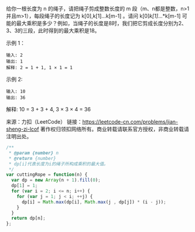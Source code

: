 给你一根长度为 n 的绳子，请把绳子剪成整数长度的 m 段（m、n都是整数，n>1并且m>1），每段绳子的长度记为 k[0],k[1]...k[m-1] 。请问 k[0]*k[1]*...*k[m-1] 可能的最大乘积是多少？例如，当绳子的长度是8时，我们把它剪成长度分别为2、3、3的三段，此时得到的最大乘积是18。

示例 1：
```
输入: 2
输出: 1
解释: 2 = 1 + 1, 1 × 1 = 1
```

示例 2:
```
输入: 10
输出: 36
```
解释: 10 = 3 + 3 + 4, 3 × 3 × 4 = 36

来源：力扣（LeetCode）
链接：https://leetcode-cn.com/problems/jian-sheng-zi-lcof
著作权归领扣网络所有。商业转载请联系官方授权，非商业转载请注明出处。

```js
/**
 * @param {number} n
 * @return {number}
 * dp[i]代表长度为i的绳子所构成乘积的最大值。
 */
var cuttingRope = function(n) {
  var dp = new Array(n + 1).fill(0);
  dp[1] = 1;
  for (var i = 2; i <= n; i++) {
    for (var j = 1; j < i; ++j) {
      dp[i] = Math.max(dp[i], Math.max(j , dp[j]) * (i - j));
    }
  }
  return dp[n];
};
```
